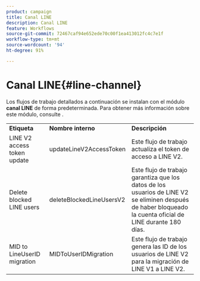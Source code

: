 ```yaml
---
product: campaign
title: Canal LINE
description: Canal LINE
feature: Workflows
source-git-commit: 72467caf94e652ede70c00f1ea413012fc4c7e1f
workflow-type: tm+mt
source-wordcount: '94'
ht-degree: 91%

---
```



# Canal LINE{#line-channel}

Los flujos de trabajo detallados a continuación se instalan con el módulo **canal LINE** de forma predeterminada. Para obtener más información sobre este módulo, consulte .

<table> 
 <tbody> 
  <tr> 
   <td> <strong>Etiqueta</strong><br /> </td> 
   <td> <strong>Nombre interno</strong><br /> </td> 
   <td> <strong>Descripción</strong><br /> </td> 
  </tr> 
  <tr> 
   <td> <span class="uicontrol">LINE V2 access token update</span> <br /> </td> 
   <td> <span class="uicontrol">updateLineV2AccessToken</span> <br /> </td> 
   <td> Este flujo de trabajo actualiza el token de acceso a LINE V2.<br /> </td> 
  </tr> 
  <tr> 
   <td> <span class="uicontrol">Delete blocked LINE users</span> <br /> </td> 
   <td> <span class="uicontrol">deleteBlockedLineUsersV2</span> <br /> </td> 
   <td> Este flujo de trabajo garantiza que los datos de los usuarios de LINE V2 se eliminen después de haber bloqueado la cuenta oficial de LINE durante 180 días.<br /> </td> 
  </tr> 
  <tr> 
   <td> <span class="uicontrol">MID to LineUserID migration</span> <br /> </td> 
   <td> <span class="uicontrol">MIDToUserIDMigration</span> <br /> </td> 
   <td> Este flujo de trabajo genera las ID de los usuarios de LINE V2 para la migración de LINE V1 a LINE V2.<br /> </td> 
  </tr> 
 </tbody> 
</table>

